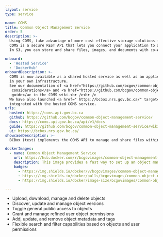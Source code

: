 ```yaml
---
layout: service
type: service

name: COMS
title: Common Object Management Service
order: 5
description: >-
  Using COMS, take advantage of more cost-effective storage solutions for your new or existing business applications.
  COMS is a secure REST API that lets you connect your application to an S3 bucket.
  In S3, you can store and share files, images, and documents with co-workers, partners, or the public.

onboard:
  - 'Hosted Service'
  - 'DockerHub'
onboardDescription: >-
  COMS is now available as a shared hosted service as well as an application that you can customise and deploy
  in your own infrastructure.
  See our documentation of <a href="https://github.com/bcgov/common-object-management-service/wiki/Hosting-Considerations" target="_blank">hosting
   considerations</a> and <a href="https://github.com/bcgov/common-object-management-service/wiki/Self-Hosting-COMS" target="_blank">deployment
   guide</a> in the COMS wiki.<br /><br />
  We have also launched <a href=" https://bcbox.nrs.gov.bc.ca/" target="_blank">BCBox</a>, a user-interface for managing files,
  integrated with the hosted COMS service.
urls:
  hosted: https://coms.api.gov.bc.ca
  github: https://github.com/bcgov/common-object-management-service/
  docs: https://coms.api.gov.bc.ca/api/v1/docs
  guide: https://github.com/bcgov/common-object-management-service/wiki
  ui: https://bcbox.nrs.gov.bc.ca/
showcaseDescription: >-
  BCBox (test) implements the COMS API to manage and share files within government or with the public.

dockerImages:
  - name: Common Object Management Service
    url: https://hub.docker.com/r/bcgovimages/common-object-management-service/
    description: This image provides a fast way to set up an object management API with a range of features focusing on object management, permission control, and object discovery.
    badges:
      - https://img.shields.io/docker/v/bcgovimages/common-object-management-service.svg?sort=semver
      - https://img.shields.io/docker/pulls/bcgovimages/common-object-management-service.svg
      - https://img.shields.io/docker/image-size/bcgovimages/common-object-management-service.svg

---
```

- Upload, download, manage and delete objects
- Discover, update and manage object versions
- Toggle general public access to objects
- Grant and manage refined user object permissions
- Add, update, and remove object metadata and tags
- Flexible search and filter capabilities based on objects and user permissions
